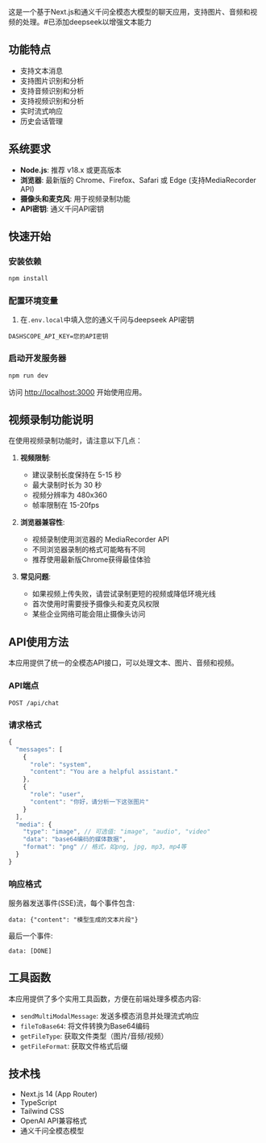 这是一个基于Next.js和通义千问全模态大模型的聊天应用，支持图片、音频和视频的处理。#已添加deepseek以增强文本能力

## 功能特点

- 支持文本消息
- 支持图片识别和分析
- 支持音频识别和分析
- 支持视频识别和分析
- 实时流式响应
- 历史会话管理

## 系统要求

- **Node.js**: 推荐 v18.x 或更高版本
- **浏览器**: 最新版的 Chrome、Firefox、Safari 或 Edge (支持MediaRecorder API)
- **摄像头和麦克风**: 用于视频录制功能
- **API密钥**: 通义千问API密钥

## 快速开始

### 安装依赖

```bash
npm install
```

### 配置环境变量


1. 在`.env.local`中填入您的通义千问与deepseek API密钥


```
DASHSCOPE_API_KEY=您的API密钥
```

### 启动开发服务器

```bash
npm run dev
```

访问 [http://localhost:3000](http://localhost:3000) 开始使用应用。

## 视频录制功能说明

在使用视频录制功能时，请注意以下几点：

1. **视频限制**:
   - 建议录制长度保持在 5-15 秒
   - 最大录制时长为 30 秒
   - 视频分辨率为 480x360
   - 帧率限制在 15-20fps

2. **浏览器兼容性**:
   - 视频录制使用浏览器的 MediaRecorder API
   - 不同浏览器录制的格式可能略有不同
   - 推荐使用最新版Chrome获得最佳体验

3. **常见问题**:
   - 如果视频上传失败，请尝试录制更短的视频或降低环境光线
   - 首次使用时需要授予摄像头和麦克风权限
   - 某些企业网络可能会阻止摄像头访问

## API使用方法

本应用提供了统一的全模态API接口，可以处理文本、图片、音频和视频。

### API端点

```
POST /api/chat
```

### 请求格式

```javascript
{
  "messages": [
    {
      "role": "system",
      "content": "You are a helpful assistant."
    },
    {
      "role": "user",
      "content": "你好，请分析一下这张图片"
    }
  ],
  "media": {
    "type": "image", // 可选值: "image", "audio", "video"
    "data": "base64编码的媒体数据",
    "format": "png" // 格式，如png, jpg, mp3, mp4等
  }
}
```

### 响应格式

服务器发送事件(SSE)流，每个事件包含:

```
data: {"content": "模型生成的文本片段"}
```

最后一个事件:

```
data: [DONE]
```

## 工具函数

本应用提供了多个实用工具函数，方便在前端处理多模态内容:

- `sendMultiModalMessage`: 发送多模态消息并处理流式响应
- `fileToBase64`: 将文件转换为Base64编码
- `getFileType`: 获取文件类型（图片/音频/视频）
- `getFileFormat`: 获取文件格式后缀

## 技术栈

- Next.js 14 (App Router)
- TypeScript
- Tailwind CSS
- OpenAI API兼容格式
- 通义千问全模态模型
